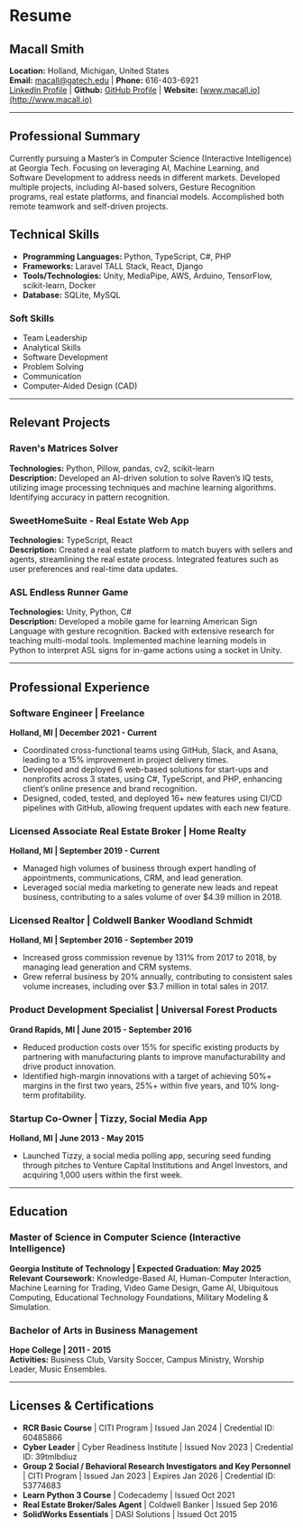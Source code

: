 # Resume

## Macall Smith
**Location:** Holland, Michigan, United States  
**Email:** macall@gatech.edu | **Phone:** 616-403-6921  
[LinkedIn Profile](https://www.linkedin.com/in/macall-smith/) | **Github:** [GitHub Profile](https://github.com/PeachyBuffalo) | **Website:** [www.macall.io](http://www.macall.io)

---

## Professional Summary
Currently pursuing a Master’s in Computer Science (Interactive Intelligence) at Georgia Tech. Focusing on leveraging AI, Machine Learning, and Software Development to address needs in different markets. Developed multiple projects, including AI-based solvers, Gesture Recognition programs, real estate platforms, and financial models. Accomplished both remote teamwork and self-driven projects.

## Technical Skills
- **Programming Languages:** Python, TypeScript, C#, PHP
- **Frameworks:** Laravel TALL Stack, React, Django
- **Tools/Technologies:** Unity, MediaPipe, AWS, Arduino, TensorFlow, scikit-learn, Docker
- **Database:** SQLite, MySQL

### Soft Skills
- Team Leadership
- Analytical Skills
- Software Development
- Problem Solving
- Communication
- Computer-Aided Design (CAD)

---

## Relevant Projects
### Raven's Matrices Solver
**Technologies:** Python, Pillow, pandas, cv2, scikit-learn  
**Description:** Developed an AI-driven solution to solve Raven’s IQ tests, utilizing image processing techniques and machine learning algorithms. Identifying accuracy in pattern recognition.

### SweetHomeSuite - Real Estate Web App
**Technologies:** TypeScript, React  
**Description:** Created a real estate platform to match buyers with sellers and agents, streamlining the real estate process. Integrated features such as user preferences and real-time data updates.

### ASL Endless Runner Game
**Technologies:** Unity, Python, C#  
**Description:** Developed a mobile game for learning American Sign Language with gesture recognition. Backed with extensive research for teaching multi-modal tools. Implemented machine learning models in Python to interpret ASL signs for in-game actions using a socket in Unity.

---

## Professional Experience
### Software Engineer | Freelance
**Holland, MI | December 2021 - Current**  
- Coordinated cross-functional teams using GitHub, Slack, and Asana, leading to a 15% improvement in project delivery times.
- Developed and deployed 6 web-based solutions for start-ups and nonprofits across 3 states, using C#, TypeScript, and PHP, enhancing client’s online presence and brand recognition.
- Designed, coded, tested, and deployed 16+ new features using CI/CD pipelines with GitHub, allowing frequent updates with each new feature.

### Licensed Associate Real Estate Broker | Home Realty
**Holland, MI | September 2019 - Current**  
- Managed high volumes of business through expert handling of appointments, communications, CRM, and lead generation.
- Leveraged social media marketing to generate new leads and repeat business, contributing to a sales volume of over $4.39 million in 2018.

### Licensed Realtor | Coldwell Banker Woodland Schmidt
**Holland, MI | September 2016 - September 2019**  
- Increased gross commission revenue by 131% from 2017 to 2018, by managing lead generation and CRM systems.
- Grew referral business by 20% annually, contributing to consistent sales volume increases, including over $3.7 million in total sales in 2017.

### Product Development Specialist | Universal Forest Products
**Grand Rapids, MI | June 2015 - September 2016**  
- Reduced production costs over 15% for specific existing products by partnering with manufacturing plants to improve manufacturability and drive product innovation. 
- Identified high-margin innovations with a target of achieving 50%+ margins in the first two years, 25%+ within five years, and 10% long-term profitability.

### Startup Co-Owner | Tizzy, Social Media App
**Holland, MI | June 2013 - May 2015**  
- Launched Tizzy, a social media polling app, securing seed funding through pitches to Venture Capital Institutions and Angel Investors, and acquiring 1,000 users within the first week.

---

## Education
### Master of Science in Computer Science (Interactive Intelligence)
**Georgia Institute of Technology | Expected Graduation: May 2025**  
**Relevant Coursework:** Knowledge-Based AI, Human-Computer Interaction, Machine Learning for Trading, Video Game Design, Game AI, Ubiquitous Computing, Educational Technology Foundations, Military Modeling & Simulation.

### Bachelor of Arts in Business Management
**Hope College | 2011 - 2015**  
**Activities:** Business Club, Varsity Soccer, Campus Ministry, Worship Leader, Music Ensembles.

---

## Licenses & Certifications
- **RCR Basic Course** | CITI Program | Issued Jan 2024 | Credential ID: 60485866
- **Cyber Leader** | Cyber Readiness Institute | Issued Nov 2023 | Credential ID: 39tmlbdiuz
- **Group 2 Social / Behavioral Research Investigators and Key Personnel** | CITI Program | Issued Jan 2023 | Expires Jan 2026 | Credential ID: 53774683
- **Learn Python 3 Course** | Codecademy | Issued Oct 2021
- **Real Estate Broker/Sales Agent** | Coldwell Banker | Issued Sep 2016
- **SolidWorks Essentials** | DASI Solutions | Issued Oct 2015
